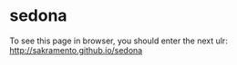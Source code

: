 # sedona
To see this page in browser, you should enter the next ulr: 
http://sakramento.github.io/sedona
